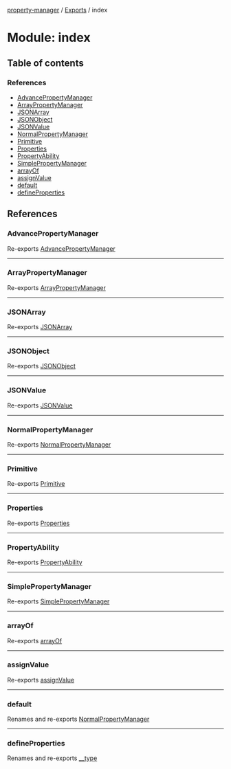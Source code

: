 [property-manager](../README.md) / [Exports](../modules.md) / index

# Module: index

## Table of contents

### References

- [AdvancePropertyManager](index-1.md#advancepropertymanager)
- [ArrayPropertyManager](index-1.md#arraypropertymanager)
- [JSONArray](index-1.md#jsonarray)
- [JSONObject](index-1.md#jsonobject)
- [JSONValue](index-1.md#jsonvalue)
- [NormalPropertyManager](index-1.md#normalpropertymanager)
- [Primitive](index-1.md#primitive)
- [Properties](index-1.md#properties)
- [PropertyAbility](index-1.md#propertyability)
- [SimplePropertyManager](index-1.md#simplepropertymanager)
- [arrayOf](index-1.md#arrayof)
- [assignValue](index-1.md#assignvalue)
- [default](index-1.md#default)
- [defineProperties](index-1.md#defineproperties)

## References

### AdvancePropertyManager

Re-exports [AdvancePropertyManager](../classes/advance.AdvancePropertyManager.md)

___

### ArrayPropertyManager

Re-exports [ArrayPropertyManager](../classes/array.ArrayPropertyManager.md)

___

### JSONArray

Re-exports [JSONArray](../interfaces/array.JSONArray.md)

___

### JSONObject

Re-exports [JSONObject](../interfaces/array.JSONObject.md)

___

### JSONValue

Re-exports [JSONValue](array.md#jsonvalue)

___

### NormalPropertyManager

Re-exports [NormalPropertyManager](../classes/normal.NormalPropertyManager.md)

___

### Primitive

Re-exports [Primitive](array.md#primitive)

___

### Properties

Re-exports [Properties](../classes/properties.Properties.md)

___

### PropertyAbility

Re-exports [PropertyAbility](ability.md#propertyability)

___

### SimplePropertyManager

Re-exports [SimplePropertyManager](../classes/simple.SimplePropertyManager.md)

___

### arrayOf

Re-exports [arrayOf](array.md#arrayof)

___

### assignValue

Re-exports [assignValue](assign_value.md#assignvalue)

___

### default

Renames and re-exports [NormalPropertyManager](../classes/normal.NormalPropertyManager.md)

___

### defineProperties

Renames and re-exports [__type](../classes/advance-1.AdvancePropertyManager.md#__type)
